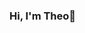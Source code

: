 ### Hi, I'm Theo👋

<!--

- 🔭 I’m currently working on researching and developing blockchain-based solutions for student financial debt
- 📫 How to reach me: 23luut@weston.org
-->
